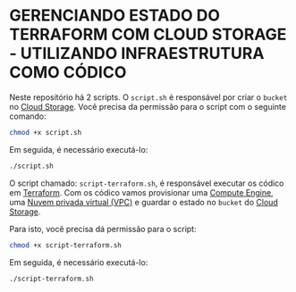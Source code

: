 # GERENCIANDO ESTADO DO TERRAFORM COM CLOUD STORAGE -  UTILIZANDO INFRAESTRUTURA COMO CÓDICO 

Neste repositório há 2 scripts. O ``script.sh`` é responsável por criar o ``bucket`` no [Cloud Storage](https://cloud.google.com/storagex'). Você precisa da permissão para o script com o seguinte comando:

   ```bash
   chmod +x script.sh
   ```
Em seguida, é necessário executá-lo:

   ```bash
   ./script.sh
   ```
O script chamado: ``script-terraform.sh``, é responsável executar os códico em [Terraform](https://www.terraform.io/). Com os códico vamos provisionar uma [Compute Engine](https://cloud.google.com/compute), uma [Nuvem privada virtual (VPC)](https://cloud.google.com/vpc) e guardar o estado no ``bucket`` do [Cloud Storage](https://cloud.google.com/storagex').


Para isto, você precisa dá permissão para o script:

   ```bash
chmod +x script-terraform.sh
   ```

Em seguida, é necessário executá-lo:
   ```bash
./script-terraform.sh
   ```

